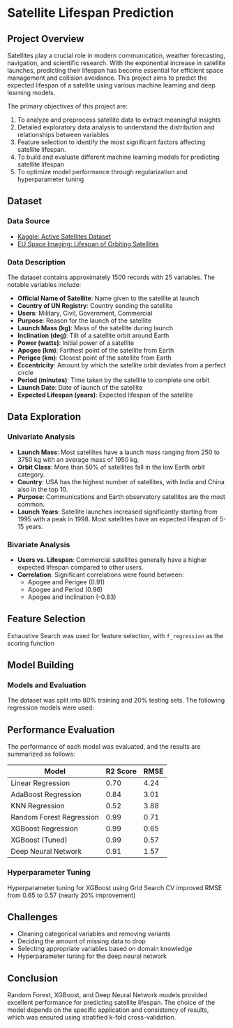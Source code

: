 # Satellite Lifespan Prediction

## Project Overview
Satellites play a crucial role in modern communication, weather forecasting, navigation, and scientific research. With the exponential increase in satellite launches, predicting their lifespan has become essential for efficient space management and collision avoidance. This project aims to predict the expected lifespan of a satellite using various machine learning and deep learning models. 

The primary objectives of this project are:
1. To analyze and preprocess satellite data to extract meaningful insights
2. Detailed exploratory data analysis to understand the distribution and relationships between variables
3. Feature selection to identify the most significant factors affecting satellite lifespan.
4. To build and evaluate different machine learning models for predicting satellite lifespan
5. To optimize model performance through regularization and hyperparameter tuning

## Dataset
### Data Source
- [Kaggle: Active Satellites Dataset](https://www.kaggle.com/ucsusa/active-satellites)
- [EU Space Imaging: Lifespan of Orbiting Satellites](https://www.euspaceimaging.com/the-lifespan-of-orbiting-satellites/)

### Data Description
The dataset contains approximately 1500 records with 25 variables. The notable variables include:
- **Official Name of Satellite**: Name given to the satellite at launch
- **Country of UN Registry**: Country sending the satellite
- **Users**: Military, Civil, Government, Commercial
- **Purpose**: Reason for the launch of the satellite
- **Launch Mass (kg)**: Mass of the satellite during launch
- **Inclination (deg)**: Tilt of a satellite orbit around Earth
- **Power (watts)**: Initial power of a satellite
- **Apogee (km)**: Farthest point of the satellite from Earth
- **Perigee (km)**: Closest point of the satellite from Earth
- **Eccentricity**: Amount by which the satellite orbit deviates from a perfect circle
- **Period (minutes)**: Time taken by the satellite to complete one orbit
- **Launch Date**: Date of launch of the satellite
- **Expected Lifespan (years)**: Expected lifespan of the satellite

## Data Exploration
### Univariate Analysis
- **Launch Mass**: Most satellites have a launch mass ranging from 250 to 3750 kg with an average mass of 1950 kg.
- **Orbit Class**: More than 50% of satellites fall in the low Earth orbit category.
- **Country**: USA has the highest number of satellites, with India and China also in the top 10.
- **Purpose**: Communications and Earth observatory satellites are the most common.
- **Launch Years**: Satellite launches increased significantly starting from 1995 with a peak in 1998. Most satellites have an expected lifespan of 5-15 years.

### Bivariate Analysis
- **Users vs. Lifespan**: Commercial satellites generally have a higher expected lifespan compared to other users.
- **Correlation**: Significant correlations were found between:
  - Apogee and Perigee (0.91)
  - Apogee and Period (0.96)
  - Apogee and Inclination (-0.83)

## Feature Selection
Exhaustive Search was used for feature selection, with `f_regression` as the scoring function

## Model Building
### Models and Evaluation
The dataset was split into 80% training and 20% testing sets. The following regression models were used:

## Performance Evaluation
The performance of each model was evaluated, and the results are summarized as follows:

| Model                    | R2 Score | RMSE |
|--------------------------|----------|------|
| Linear Regression        | 0.70     | 4.24 | 
| AdaBoost Regression      | 0.84     | 3.01 | 
| KNN Regression           | 0.52     | 3.88 | 
| Random Forest Regression | 0.99     | 0.71 | 
| XGBoost Regression       | 0.99     | 0.65 | 
| XGBoost (Tuned)          | 0.99     | 0.57 | 
| Deep Neural Network      | 0.91     | 1.57 | 

### Hyperparameter Tuning
Hyperparameter tuning for XGBoost using Grid Search CV improved RMSE from 0.65 to 0.57 (nearly 20% improvement)

## Challenges
- Cleaning categorical variables and removing variants
- Deciding the amount of missing data to drop
- Selecting appropriate variables based on domain knowledge
- Hyperparameter tuning for the deep neural network

## Conclusion
Random Forest, XGBoost, and Deep Neural Network models provided excellent performance for predicting satellite lifespan. The choice of the model depends on the specific application and consistency of results, which was ensured using stratified k-fold cross-validation.
